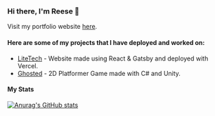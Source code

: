 
### Hi there, I'm Reese 👋

Visit my portfolio website [here](https://reese-gunardi.vercel.app/).

#### Here are some of my projects that I have deployed and worked on:

* [LiteTech](https://litetechwebsite-rjgy.vercel.app/) - Website made using React & Gatsby and deployed with Vercel.
* [Ghosted](https://rjgy.github.io/GhostedWebGL/) - 2D Platformer Game made with C# and Unity.

#### My Stats

[![Anurag's GitHub stats](https://github-readme-stats.vercel.app/api?username=rjgy)](https://github.com/anuraghazra/github-readme-stats)

